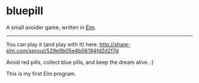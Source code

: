 bluepill
========

A small avoider game, written in [Elm](http://elm-lang.org).

---------------------------------------------------------

You can play it (and play with it) here: http://share-elm.com/sprout/529e9b05e4b06194fd2d2f7d

Avoid red pills, collect blue pills, and keep the dream alive. :)

This is my first Elm program.
